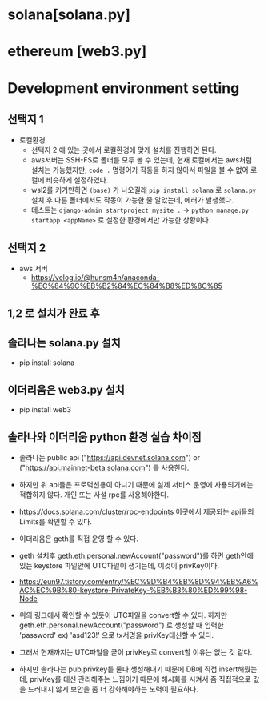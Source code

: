 # solana[solana.py] 
# ethereum [web3.py] 
# Development environment setting

## 선택지 1
- 로컬환경
    - 선택지 2 에 있는 곳에서 로컬환경에 맞게 설치를 진행하면 된다.
    - aws서버는 SSH-FS로 폴더를 모두 볼 수 있는데, 현재 로컬에서는 aws처럼 설치는 가능했지만, `code .` 명령어가 작동을 하지 않아서 파일을 볼 수 없어 로컬에 비슷하게 설정하였다.
    - wsl2를 키기만하면 `(base)` 가 나오길래 `pip install solana` 로 `solana.py` 설치 후 다른 폴더에서도 작동이 가능한 줄 알았는데, 에러가 발생했다. 
    - 테스트는 `django-admin startproject mysite .` -> `python manage.py startapp <appName>` 로 설정한 환경에서만 가능한 상황이다.
## 선택지 2
- aws 서버
    - https://velog.io/@hunsm4n/anaconda-%EC%84%9C%EB%B2%84%EC%84%B8%ED%8C%85


## 1,2 로 설치가 완료 후 
## 솔라나는 solana.py 설치

- pip install solana

## 이더리움은 web3.py 설치 

- pip install web3


## 솔라나와 이더리움 python 환경 실습 차이점

- 솔라나는 public api ("https://api.devnet.solana.com") or ("https://api.mainnet-beta.solana.com") 를 사용한다.
- 하지만 위 api들은 프로덕션용이 아니기 때문에 실제 서비스 운영에 사용되기에는 적합하지 않다. 개인 또는 사설 rpc를 사용해야한다.
- https://docs.solana.com/cluster/rpc-endpoints 이곳에서 제공되는 api들의 Limits를 확인할 수 있다.

- 이더리움은 geth를 직접 운영 할 수 있다.
- geth 설치후 geth.eth.personal.newAccount("password")를 하면 geth안에 있는 keystore 파일안에 UTC파일이 생기는데, 이것이 privKey이다. 
- https://eun97.tistory.com/entry/%EC%9D%B4%EB%8D%94%EB%A6%AC%EC%9B%80-keystore-PrivateKey-%EB%B3%80%ED%99%98-Node
- 위의 링크에서 확인할 수 있듯이 UTC파일을 convert할 수 있다. 하지만 geth.eth.personal.newAccount("password") 로 생성할 때 입력한 'password' ex) 'asd123!' 으로 tx서명을 privKey대신할 수 있다.
- 그래서 현재까지는 UTC파일을 굳이 privKey로 convert할 이유는 없는 것 같다.
- 하지만 솔라나는 pub,privkey를 둘다 생성해내기 때문에 DB에 직접 insert해줬는데, privKey를 대신 관리해주는 느낌이기 때문에 해시화를 시켜서 좀 직접적으로 값을 드러내지 않게 보안을 좀 더 강화해야하는 노력이 필요하다.
